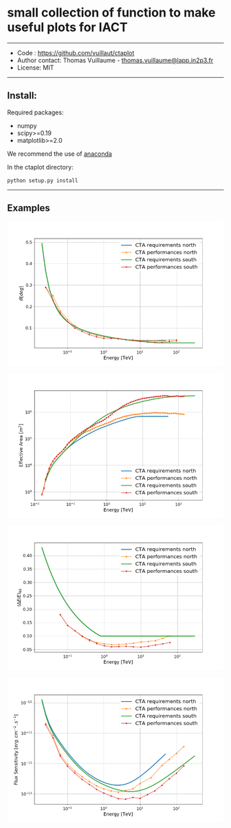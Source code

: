 # small collection of function to make useful plots for IACT

-----

- Code : https://github.com/vuillaut/ctaplot
- Author contact: Thomas Vuillaume - thomas.vuillaume@lapp.in2p3.fr
- License: MIT

-----

## Install:

Required packages:
- numpy  
- scipy>=0.19    
- matplotlib>=2.0   

We recommend the use of [anaconda](https://www.anaconda.com)

In the ctaplot directory:   

```
python setup.py install
```


-----

## Examples

![CTA angular resolution](share/images/CTA_angular_resolution.png)

![CTA effective area](share/images/CTA_effective_area.png)

![CTA energy resolution](share/images/CTA_energy_resolution.png)

![CTA sensitivity](share/images/CTA_sensitivity.png)
